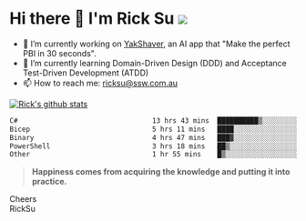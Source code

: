 # Hi there 👋 I'm Rick Su ![](https://komarev.com/ghpvc/?username=ricksu978)
<!--
**ricksu978/ricksu978** is a ✨ _special_ ✨ repository because its `README.md` (this file) appears on your GitHub profile.

Here are some ideas to get you started:
-->
- 🔭 I’m currently working on [YakShaver](https://yakshaver.ai/), an AI app that "Make the perfect PBI in 30 seconds".
- 🌱 I’m currently learning Domain-Driven Design (DDD) and Acceptance Test-Driven Development (ATDD)
- 📫 How to reach me: ricksu@ssw.com.au
<!--
- 👯 I’m looking to collaborate on ...
- 🤔 I’m looking for help with ...
- 💬 Ask me about ...
-->
<!--
- 😄 Pronouns: ...
- ⚡ Fun fact: ...
-->
[![Rick's github stats](https://github-readme-stats.vercel.app/api?username=ricksu978&theme=dark)](https://github.com/ricksu978/ricksu978)

<!--START_SECTION:waka-->

```txt
C#                                 13 hrs 43 mins  ██████████▒░░░░░░░░░░░░░░   41.07 %
Bicep                              5 hrs 11 mins   ████░░░░░░░░░░░░░░░░░░░░░   15.52 %
Binary                             4 hrs 47 mins   ███▓░░░░░░░░░░░░░░░░░░░░░   14.33 %
PowerShell                         3 hrs 18 mins   ██▒░░░░░░░░░░░░░░░░░░░░░░   09.92 %
Other                              1 hr 55 mins    █▒░░░░░░░░░░░░░░░░░░░░░░░   05.78 %
```

<!--END_SECTION:waka-->

> **Happiness comes from acquiring the knowledge and putting it into practice.**

Cheers  
RickSu 
